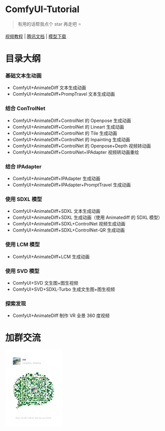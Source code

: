 # ComfyUI-Tutorial

> 有用的话帮我点个 star 再走吧 ⭐️

[视频教程](https://space.bilibili.com/286105945/channel/collectiondetail?sid=1819119) | [腾讯文档](https://docs.qq.com/doc/DSkdOZmJxTEFSTFJY) | [模型下载](https://zhuzhukeji.cn/zhuxia)

# 目录大纲

### 基础文本生动画

- ComfyUI+AnimateDiff 文本生成动画
- ComfyUI+AnimateDiff+PrompTravel 文本生成动画

### 结合 ConTrolNet

- ComfyUI+AnimateDiff+ControlNet 的 Openpose 生成动画
- ComfyUI+AnimateDiff+ControlNet 的 Lineart 生成动画
- ComfyUI+AnimateDiff+ControlNet 的 Tile 生成动画
- ComfyUI+AnimateDiff+ControlNet 的 Inpainting 生成动画
- ComfyUI+AnimateDiff+ControlNet 的 Openpose+Depth 视频转动画
- ComfyUI+AnimateDiff+ControlNet+IPAdapter 视频转动画重绘

### 结合 IPAdapter

- ComfyUI+AnimateDiff+IPAdapter 生成动画
- ComfyUI+AnimateDiff+IPAdapter+PromptTravel 生成动画

### 使用 SDXL 模型

- ComfyUI+AnimateDiff+SDXL 文本生成动画
- ComfyUI+AnimateDiff+SDXL 生成动画（使用 Animatediff 的 SDXL 模型）
- ComfyUI+AnimateDiff+SDXL+ControlNet 视频生成动画
- ComfyUI+AnimateDiff+SDXL+ControlNet-QR 生成动画

### 使用 LCM 模型

- ComfyUI+AnimateDiff+LCM 生成动画

### 使用 SVD 模型

- ComfyUI+SVD 文生图+图生视频
- ComfyUI+SVD+SDXL-Turbo 生成文生图+图生视频

### 探索发现

- ComfyUI+AnimateDiff 制作 VR 全景 360 度视频

# 加群交流

<img width="180" src="./wechat.jpg"/>
